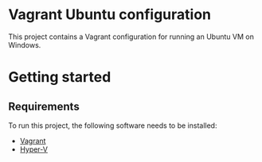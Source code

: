 # Vagrant Ubuntu configuration

This project contains a Vagrant configuration for running an Ubuntu VM on Windows.

# Getting started

## Requirements

To run this project, the following software needs to be installed:

* [Vagrant][1]
* [Hyper-V][2]

[1]: https://www.vagrantup.com/
[2]: https://docs.microsoft.com/en-us/virtualization/hyper-v-on-windows/quick-start/enable-hyper-v 
